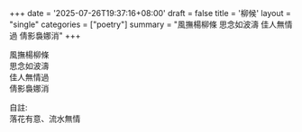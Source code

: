 +++
date = '2025-07-26T19:37:16+08:00'
draft = false
title = '柳候'
layout = "single" 
categories = ["poetry"]
summary = "風撫楊柳條 思念如波濤 佳人無情過 倩影裊娜消"
+++

風撫楊柳條  
思念如波濤  
佳人無情過  
倩影裊娜消  

自註:  
落花有意、流水無情